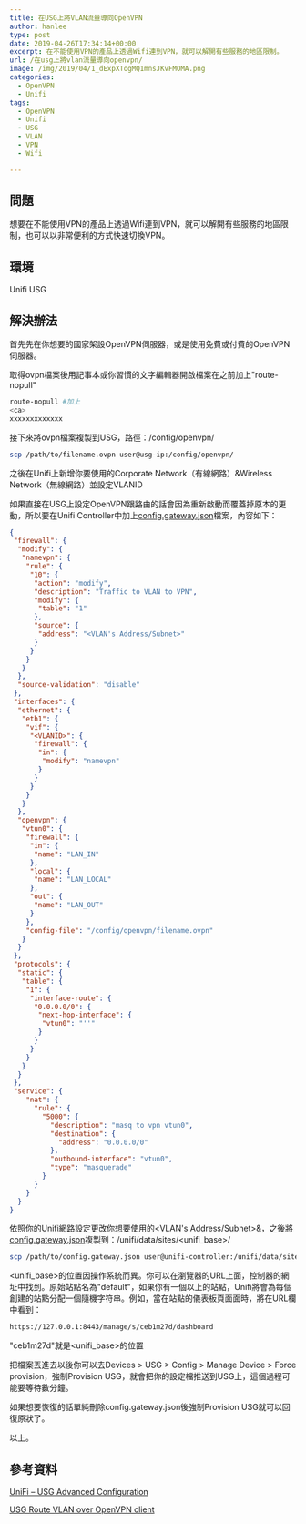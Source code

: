 ```yaml
---
title: 在USG上將VLAN流量導向OpenVPN
author: hanlee
type: post
date: 2019-04-26T17:34:14+00:00
excerpt: 在不能使用VPN的產品上透過Wifi連到VPN，就可以解開有些服務的地區限制。
url: /在usg上將vlan流量導向openvpn/
image: /img/2019/04/1_dExpXTogMQ1mnsJKvFMOMA.png
categories:
  - OpenVPN
  - Unifi
tags:
  - OpenVPN
  - Unifi
  - USG
  - VLAN
  - VPN
  - Wifi

---
```

## 問題

想要在不能使用VPN的產品上透過Wifi連到VPN，就可以解開有些服務的地區限制，也可以以非常便利的方式快速切換VPN。

## 環境

Unifi USG

## 解決辦法

首先先在你想要的國家架設OpenVPN伺服器，或是使用免費或付費的OpenVPN伺服器。

取得ovpn檔案後用記事本或你習慣的文字編輯器開啟檔案在<ca>之前加上"route-nopull"

```bash
route-nopull #加上
<ca>
xxxxxxxxxxxxx
```

接下來將ovpn檔案複製到USG，路徑：/config/openvpn/

```bash
scp /path/to/filename.ovpn user@usg-ip:/config/openvpn/
```

之後在Unifi上新增你要使用的Corporate Network（有線網路）&Wireless Network（無線網路）並設定VLANID

如果直接在USG上設定OpenVPN跟路由的話會因為重新啟動而覆蓋掉原本的更動，所以要在Unifi Controller中加上[config.gateway.json](https://help.ubnt.com/hc/en-us/articles/215458888-UniFi-USG-Advanced-Configuration)檔案，內容如下：

```json
{
 "firewall": {
  "modify": {
   "namevpn": {
    "rule": {
     "10": {
      "action": "modify",
      "description": "Traffic to VLAN to VPN",
      "modify": {
       "table": "1"
      },
      "source": {
       "address": "<VLAN's Address/Subnet>" 
      }
     }
    }
   }
  },
  "source-validation": "disable"
 },
 "interfaces": {
  "ethernet": {
   "eth1": {
    "vif": {
     "<VLANID>": {
      "firewall": {
       "in": {
        "modify": "namevpn"
       }
      }
     }
    }
   }
  },
  "openvpn": {
   "vtun0": {
    "firewall": {
     "in": {
      "name": "LAN_IN"
     },
     "local": {
      "name": "LAN_LOCAL"
     },
     "out": {
      "name": "LAN_OUT"
     }
    },
    "config-file": "/config/openvpn/filename.ovpn"
   }
  }
 },
 "protocols": {
  "static": {
   "table": {
    "1": {
     "interface-route": {
      "0.0.0.0/0": {
       "next-hop-interface": {
        "vtun0": "''"
       }
      }
     }
    }
   }
  }
 },
 "service": {
    "nat": {
      "rule": {
        "5000": {
          "description": "masq to vpn vtun0",
          "destination": {
            "address": "0.0.0.0/0"
          },
          "outbound-interface": "vtun0",
          "type": "masquerade"
        }
      }
    }
  }
}
```

依照你的Unifi網路設定更改你想要使用的<VLAN's Address/Subnet>&<VLANID>，之後將[config.gateway.json](https://help.ubnt.com/hc/en-us/articles/215458888-UniFi-USG-Advanced-Configuration)複製到：/unifi/data/sites/<unifi_base>/

```bash
scp /path/to/config.gateway.json user@unifi-controller:/unifi/data/sites/<unifi_base>/
```

<unifi_base>的位置因操作系統而異。你可以在瀏覽器的URL上面，控制器的網址中找到。原始站點名為"default"，如果你有一個以上的站點，Unifi將會為每個創建的站點分配一個隨機字符串。例如，當在站點的儀表板頁面面時，將在URL欄中看到：

```bash
https://127.0.0.1:8443/manage/s/ceb1m27d/dashboard
```

"ceb1m27d"就是<unifi_base>的位置

把檔案丟進去以後你可以去Devices > USG > Config > Manage Device > Force provision，強制Provision USG，就會把你的設定檔推送到USG上，這個過程可能要等待數分鐘。

如果想要恢復的話單純刪除config.gateway.json後強制Provision USG就可以回復原狀了。

以上。

## 參考資料

[UniFi &#8211; USG Advanced Configuration][1]

[USG Route VLAN over OpenVPN client][2]

 [1]: https://help.ubnt.com/hc/en-us/articles/215458888-UniFi-USG-Advanced-Configuration
 [2]: https://community.ui.com/t5/UniFi-Routing-Switching/USG-Route-VLAN-over-OpenVPN-client/td-p/2146180

